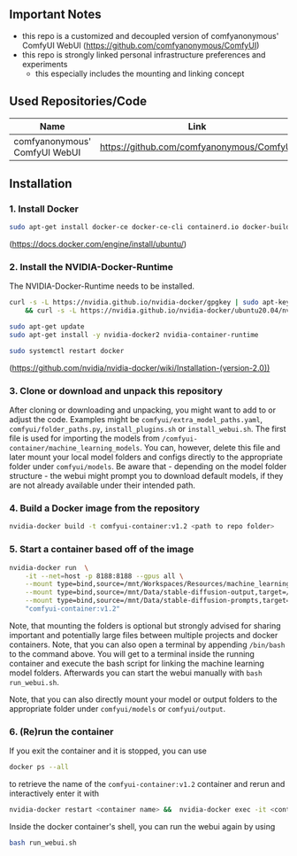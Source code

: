 ## Important Notes
- this repo is a customized and decoupled version of comfyanonymous' ComfyUI WebUI (https://github.com/comfyanonymous/ComfyUI) 
- this repo is strongly linked personal infrastructure preferences and experiments
    - this especially includes the mounting and linking concept

## Used Repositories/Code
| Name         | Link     | commit |
|--------------|-----------|------------|
| comfyanonymous' ComfyUI WebUI |  https://github.com/comfyanonymous/ComfyUI    |   dbe0979     |

## Installation
### 1. Install Docker

```sh
sudo apt-get install docker-ce docker-ce-cli containerd.io docker-buildx-plugin docker-compose-plugin
```
(https://docs.docker.com/engine/install/ubuntu/)

### 2. Install the NVIDIA-Docker-Runtime
The NVIDIA-Docker-Runtime needs to be installed.
```sh
curl -s -L https://nvidia.github.io/nvidia-docker/gpgkey | sudo apt-key add - \
    && curl -s -L https://nvidia.github.io/nvidia-docker/ubuntu20.04/nvidia-docker.list | sudo tee /etc/apt/sources.list.d/nvidia-docker.list

sudo apt-get update
sudo apt-get install -y nvidia-docker2 nvidia-container-runtime

sudo systemctl restart docker
```
(https://github.com/nvidia/nvidia-docker/wiki/Installation-(version-2.0))

### 3. Clone or download and unpack this repository

After cloning or downloading and unpacking, you might want to add to or adjust the code. Examples might be `comfyui/extra_model_paths.yaml`, `comfyui/folder_paths.py`, `install_plugins.sh` or `install_webui.sh`.
The first file is used for importing the models from `/comfyui-container/machine_learning_models`. You can, however, delete this file and later mount your local model folders and configs directly to the appropriate folder under `comfyui/models`. Be aware that - depending on the model folder structure - the webui might prompt you to download default models, if they are not already available under their intended path.

### 4. Build a Docker image from the repository
```sh
nvidia-docker build -t comfyui-container:v1.2 <path to repo folder>
```
### 5. Start a container based off of the image
```sh
nvidia-docker run  \
    -it --net=host -p 8188:8188 --gpus all \
    --mount type=bind,source=/mnt/Workspaces/Resources/machine_learning/image_generation/models,target=/comfyui-container/machine_learning_models \
    --mount type=bind,source=/mnt/Data/stable-diffusion-output,target=/comfyui-container/stable_diffusion_output \
    --mount type=bind,source=/mnt/Data/stable-diffusion-prompts,target=/comfyui-container/stable_diffusion_prompts \
    "comfyui-container:v1.2"
```

Note, that mounting the folders is optional but strongly advised for sharing important and potentially large files between multiple projects and docker containers.
Note, that you can also open a terminal by appending `/bin/bash` to the command above. You will get to a terminal inside the running container and execute the bash script for linking the machine learning model folders. Afterwards you can start the webui manually with `bash run_webui.sh`.

Note, that you can also directly mount your model or output folders to the appropriate folder under `comfyui/models` or `comfyui/output`.

### 6. (Re)run the container
If you exit the container and it is stopped, you can use 
```sh
docker ps --all
```
to retrieve the name of the `comfyui-container:v1.2` container and rerun and interactively enter it with
```sh
nvidia-docker restart <container name> &&  nvidia-docker exec -it <container name> /bin/bash
```
Inside the docker container's shell, you can run the webui again by using 
```sh
bash run_webui.sh
```

